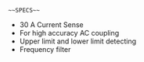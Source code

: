     ~~SPECS~~
* 30 A Current Sense
* For high accuracy AC coupling
* Upper limit and lower limit detecting
* Frequency filter

